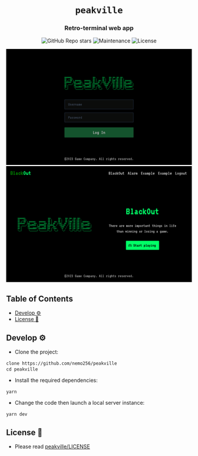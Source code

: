 <div align="center">

# `peakville`

<h3>
  Retro-terminal web app 
</h3>

<!-- Badges -->
![GitHub Repo stars](https://img.shields.io/github/stars/nemo256/peakville?style=for-the-badge)
![Maintenance](https://shields.io/maintenance/yes/2022?style=for-the-badge)
![License](https://shields.io/github/license/nemo256/peakville?style=for-the-badge)

<!-- Demo image -->
![Demo](demo1.png)
![Demo](demo2.png)

</div>

<!-- TABLE OF CONTENTS -->
## Table of Contents

* [Develop ⚙️](#develop)
* [License 📑](#license)

## Develop ⚙️
- Clone the project:
```shell
clone https://github.com/nemo256/peakville
cd peakville
```

- Install the required dependencies:
```shell
yarn
```

- Change the code then launch a local server instance:
```shell
yarn dev
```

## License 📑
- Please read [peakville/LICENSE](https://github.com/nemo256/peakville/blob/master/LICENSE)
